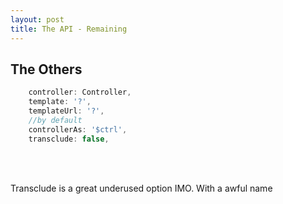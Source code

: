 ```yaml
---
layout: post
title: The API - Remaining
---
```


## The Others

```javascript
    controller: Controller,
    template: '?',
    templateUrl: '?',
    //by default
    controllerAs: '$ctrl',
    transclude: false,
```
<br><br>

Transclude is a great underused option IMO. With a awful name
